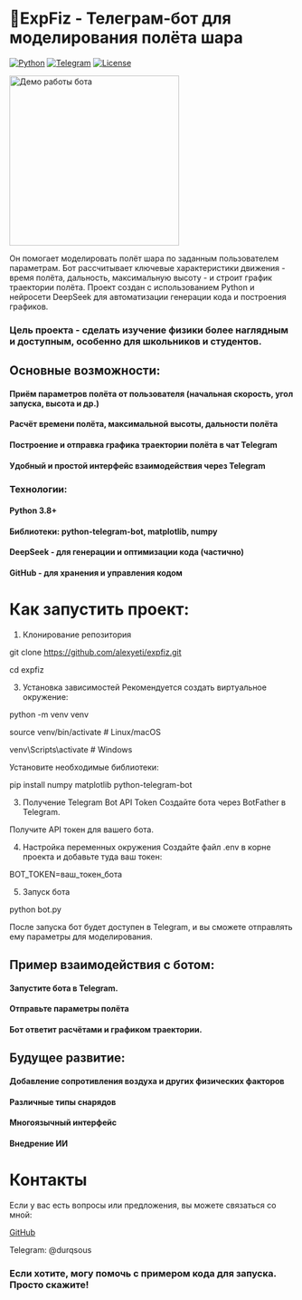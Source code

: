 # 🚀ExpFiz - Телеграм-бот для моделирования полёта шара

[![Python](https://img.shields.io/badge/Python-3.8+-blue?logo=python)](https://python.org)
[![Telegram](https://img.shields.io/badge/Telegram-Bot_API-green?logo=telegram)](https://core.telegram.org/bots/api)
[![License](https://img.shields.io/badge/License-MIT-yellow)](LICENSE)

<img src="https://github.com/alexyeti/expfiz/blob/main/assets/demo.gif?raw=true" width="300" alt="Демо работы бота">

Он помогает моделировать полёт шара по заданным пользователем параметрам. Бот рассчитывает ключевые характеристики движения - время полёта, дальность, максимальную высоту - и строит график траектории полёта.
Проект создан с использованием Python и нейросети DeepSeek для автоматизации генерации кода и построения графиков.

### Цель проекта - сделать изучение физики более наглядным и доступным, особенно для школьников и студентов.

## Основные возможности:
#### Приём параметров полёта от пользователя (начальная скорость, угол запуска, высота и др.)
#### Расчёт времени полёта, максимальной высоты, дальности полёта
#### Построение и отправка графика траектории полёта в чат Telegram
#### Удобный и простой интерфейс взаимодействия через Telegram


### Технологии:
#### Python 3.8+
#### Библиотеки: python-telegram-bot, matplotlib, numpy
#### DeepSeek - для генерации и оптимизации кода (частично)
#### GitHub - для хранения и управления кодом

# Как запустить проект:
1. Клонирование репозитория

git clone https://github.com/alexyeti/expfiz.git

cd expfiz

3. Установка зависимостей
Рекомендуется создать виртуальное окружение:


python -m venv venv

source venv/bin/activate  # Linux/macOS

venv\Scripts\activate     # Windows

Установите необходимые библиотеки:


pip install numpy matplotlib python-telegram-bot


3. Получение Telegram Bot API Token
Создайте бота через BotFather в Telegram.

Получите API токен для вашего бота.

4. Настройка переменных окружения
Создайте файл .env в корне проекта и добавьте туда ваш токен:



BOT_TOKEN=ваш_токен_бота

5. Запуск бота

python bot.py

После запуска бот будет доступен в Telegram, и вы сможете отправлять ему параметры для моделирования.


## Пример взаимодействия с ботом:
#### Запустите бота в Telegram.
#### Отправьте параметры полёта
#### Бот ответит расчётами и графиком траектории.

## Будущее развитие:
#### Добавление сопротивления воздуха и других физических факторов
#### Различные типы снарядов
#### Многоязычный интерфейс
#### Внедрение ИИ

# Контакты
Если у вас есть вопросы или предложения, вы можете связаться со мной:

[GitHub](https://github.com/alexyeti)

Telegram: @durqsous

### Если хотите, могу помочь с примером кода для запуска. Просто скажите!
